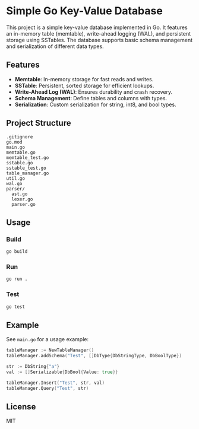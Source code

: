 # Simple Go Key-Value Database

This project is a simple key-value database implemented in Go. It features an in-memory table (memtable), write-ahead logging (WAL), and persistent storage using SSTables. The database supports basic schema management and serialization of different data types.

## Features

- **Memtable**: In-memory storage for fast reads and writes.
- **SSTable**: Persistent, sorted storage for efficient lookups.
- **Write-Ahead Log (WAL)**: Ensures durability and crash recovery.
- **Schema Management**: Define tables and columns with types.
- **Serialization**: Custom serialization for string, int8, and bool types.

## Project Structure

```
.gitignore
go.mod
main.go
memtable.go
memtable_test.go
sstable.go
sstable_test.go
table_manager.go
util.go
wal.go
parser/
  ast.go
  lexer.go
  parser.go
```

## Usage

### Build

```sh
go build
```

### Run

```sh
go run .
```

### Test

```sh
go test
```

## Example

See `main.go` for a usage example:

```go
tableManager := NewTableManager()
tableManager.addSchema("Test", []DbType{DbStringType, DbBoolType})

str := DbString{"a"}
val := []Serializable{DbBool{Value: true}}

tableManager.Insert("Test", str, val)
tableManager.Query("Test", str)
```

## License

MIT